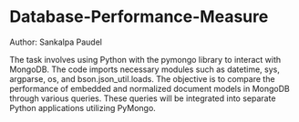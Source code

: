 # Database-Performance-Measure
Author: Sankalpa Paudel

The task involves using Python with the pymongo library to interact with MongoDB. The code imports necessary modules such as datetime, sys, argparse, os, and bson.json_util.loads. The objective is to compare the performance of embedded and normalized document models in MongoDB through various queries. These queries will be integrated into separate Python applications utilizing PyMongo.
